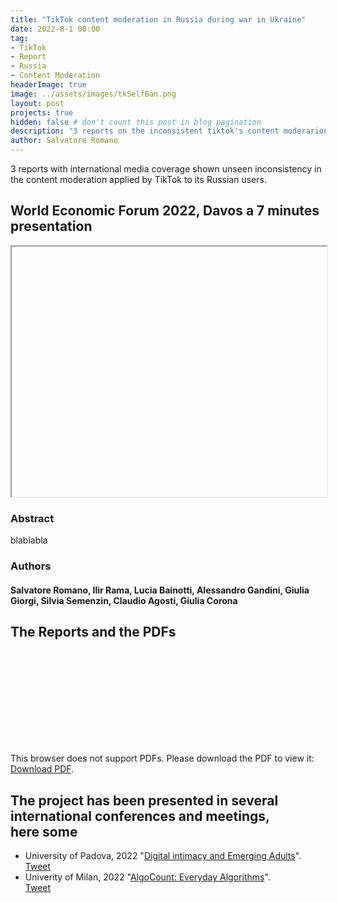 ```yaml
---
title: "TikTok content moderation in Russia during war in Ukraine"
date: 2022-8-1 00:00
tag: 
- TikTok
- Report
- Russia
- Content Moderation
headerImage: true
image: ../assets/images/tkSelfBan.png
layout: post
projects: true
hidden: false # don't count this post in blog pagination
description: "3 reports on the inconsistent tiktok's content moderarion in Russia 2022"
author: Salvatore Romano
---
```


3 reports with international media coverage shown unseen inconsistency in the content moderation applied by TikTok to its Russian users.

## World Economic Forum 2022, Davos **a 7 minutes presentation**

<iframe
    src=""
    style="width:100%; height:400px">
 </iframe>

### Abstract

blablabla

### Authors

#### Salvatore Romano, Ilir Rama, Lucia Bainotti, Alessandro Gandini, Giulia Giorgi, Silvia Semenzin, Claudio Agosti, Giulia Corona

## The Reports and the PDFs 

<object data="https://mfr.osf.io/render?url=https://osf.io/download/6205146f12180100f6e36193/?direct%26mode=render" type="application/pdf" width="100%" height="400px">
    <embed src="https://mfr.osf.io/render?url=https://osf.io/download/6205146f12180100f6e36193/?direct%26mode=render" type="application/pdf">
        <p>This browser does not support PDFs. Please download the PDF to view it: <a href="https://mfr.osf.io/render?url=https://osf.io/download/6205146f12180100f6e36193/?direct%26mode=render" type="application/pdf">Download PDF</a>.</p>
    </embed>
</object>



## **The project has been presented in several** international conferences and meetings, <br> **here some**

* University of Padova, 2022 "[Digital intimacy and Emerging Adults](https://www.pastis-research.eu/call-for-participants-in-a-workshop-within-the-isrf-2021-2022-digital-intimacies-and-emerging-adults-in-southern-europe-crisis-pandemics-and-resistances-project-2/)". <br> [Tweet](https://nitter.net/Salv_Romano/status/156607587585409843)
* Univerity of Milan, 2022 "[AlgoCount: Everyday Algorithms](https://algocount.org/events/algoritmi-quotidiani)". <br> [Tweet](https://nitter.net/trackingexposed/status/1545399765848018945#m)
